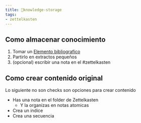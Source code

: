 ```yaml
---
title: 🌱knowledge-storage
tags:
- zettelkasten
---
```


## Como almacenar conocimiento
1. Tomar un [Elemento bibliografico](/Extracts/Elemento%20bibliografico.md)
2. Partirlo en extractos pequeños
3. (opcional) escribir una nota en el #zettelkasten 

## Como crear contenido original
Lo siguiente no son checks son opciones para crear contenido
- Has una nota en el folder de Zettelkasten
	- Y la organizas en notas atomicas
- Crea un indice
- Crea una secuencia
